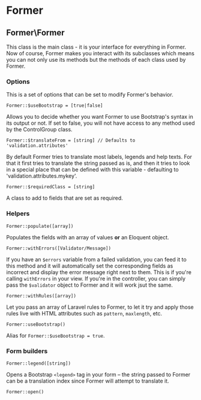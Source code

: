 # Former

## Former\Former

This class is the main class - it is your interface for everything in Former. Now of course, Former makes you interact with its subclasses which means you can not only use its methods but the methods of each class used by Former.

### Options

This is a set of options that can be set to modify Former's behavior.

    Former::$useBootstrap = [true|false]
    
Allows you to decide whether you want Former to use Bootstrap's syntax in its output or not. If set to false, you will not have access to any method used by the ControlGroup class.

    Former::$translateFrom = [string] // Defaults to 'validation.attributes'
    
By default Former tries to translate most labels, legends and help texts. For that it first tries to translate the string passed as is, and then it tries to look in a special place that can be defined with this variable - defaulting to 'validation.attributes.mykey'.

    Former::$requiredClass = [string]
    
A class to add to fields that are set as required.

### Helpers

    Former::populate([array])
    
Populates the fields with an array of values **or** an Eloquent object.

    Former::withErrors([Validator/Message])
    
If you have an `$errors` variable from a failed validation, you can feed it to this method and it will automatically set the corresponding fields as incorrect and display the error message right next to them. This is if you're calling `withErrors` in your view. If you're in the controller, you can simply pass the `$validator` object to Former and it will work jsut the same.

    Former::withRules([array])
    
Let you pass an array of Laravel rules to Former, to let it try and apply those rules live with HTML attributes such as `pattern`, `maxlength`, etc.

    Former::useBootstrap()
    
Alias for `Former::$useBootstrap = true`. 

### Form builders

    Former::legend([string])
    
Opens a Bootstrap `<legend>` tag in your form – the string passed to Former can be a translation index since Former will attempt to translate it.

    Former::open()
